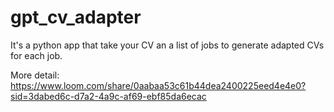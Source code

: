 # gpt_cv_adapter
It's a python app that take your CV an a list of jobs to generate adapted CVs for each job.

More detail: https://www.loom.com/share/0aabaa53c61b44dea2400225eed4e4e0?sid=3dabed6c-d7a2-4a9c-af69-ebf85da6ecac

